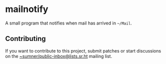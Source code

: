 # mailnotify

A small program that notifies when mail has arrived in `~/Mail`.

## Contributing

If you want to contribute to this project, submit patches or start discussions
on the
[~sumner/public-inbox@lists.sr.ht](https://lists.sr.ht/~sumner/public-inbox)
mailing list.
